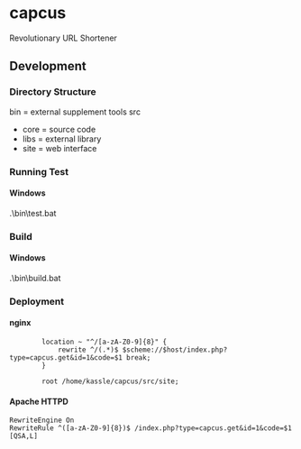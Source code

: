 # capcus

Revolutionary URL Shortener

## Development

### Directory Structure

bin = external supplement tools
src

- core = source code
- libs = external library
- site = web interface

### Running Test

#### Windows
.\bin\test.bat

### Build

#### Windows
.\bin\build.bat

### Deployment

#### nginx
```
        location ~ "^/[a-zA-Z0-9]{8}" {
            rewrite ^/(.*)$ $scheme://$host/index.php?type=capcus.get&id=1&code=$1 break;
        }

        root /home/kassle/capcus/src/site;
```

#### Apache HTTPD
```
RewriteEngine On
RewriteRule ^([a-zA-Z0-9]{8})$ /index.php?type=capcus.get&id=1&code=$1 [QSA,L]
```